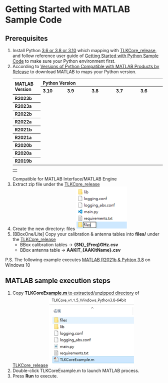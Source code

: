 # Getting Started with MATLAB Sample Code

## Prerequisites

1. Install Python <u>3.6 or 3.8 or 3.10</u> which mapping with [TLKCore_release](https://github.com/tmytek/bbox-api/tree/master/example_Linux/TLKCore_release), and follow reference user guide of [Getting Started with Python Sample Code](https://github.com/tmytek/bbox-api/tree/master/example_Linux/Python/README.md) to make sure your Python environment first.
2. According to [Versions of Python Compatible with MATLAB Products by Release](https://www.mathworks.com/support/requirements/python-compatibility.html) to download MATLAB to maps your Python version.
   <table width="100%"><tbody><tr><th rowspan="2" width="16%">MATLAB Version</th><th colspan="6">Python Version</th></tr><tr><th width="14%" class="blue">3.10</th><th width="14%">3.9</th><th width="14%" class="blue">3.8</th><th width="14%">3.7</th><th width="14%" class="blue">3.6</th><tr><th>R2023b</th><td class="navyblue"> </td><td class="navyblue"> </td><td> </td><td> </td><td> </td></tr><tr><th>R2023a</th><td class="navyblue"> </td><td class="navyblue"> </td><td class="navyblue"> </td><td></td><td></td></td></tr><tr><th>R2022b</th><td class="navyblue"> </td><td class="navyblue"> </td><td class="navyblue"> </td><td><td> </td> </td></tr><tr><th>R2022a</th><td> </td><td class="navyblue"> </td><td class="navyblue"> </td><td class="navyblue"> </td><td> </td></tr><tr><th>R2021b</th><td> </td><td class="navyblue"> </td><td class="navyblue"> </td><td class="navyblue"> </td><td> </td></tr><tr><th>R2021a</th><td> </td><td> </td><td class="navyblue"> </td ><td class="navyblue"> </td><td> </td></tr><tr><th>R2020b</th><td> </td><td> <td class="navyblue"> </td></td><td class="navyblue"> </td><td class="navyblue"> </td></tr><tr><th>R2020a</th><td> </td><td> </td><td> </td><td class="navyblue"> </td><td class="navyblue"> </td></tr><tr><th>R2019b</th><td> </td><td> </td><td> </td><td class="navyblue"> </td><td class="navyblue"> </td></tr></tbody></table><table width="100%"><tbody><td class="navyblue"> </td></tbody></table> Compatible for MATLAB Interface/MATLAB Engine
3. Extract zip file under the [TLKCore_release](https://github.com/tmytek/bbox-api/tree/master/example_Linux/TLKCore_release)
4. Create the new directory: files
   ![](../../images/TLKCore_release.png)
5. [BBoxOne/Lite] Copy your calibration & antenna tables into **files/** under the [TLKCore_release](https://github.com/tmytek/bbox-api/tree/master/example_Linux/TLKCore_release)
   * BBox calibration tables -> **{SN}_{Freq}GHz.csv**
   * BBox antenna table -> **AAKIT_{AAKitName}.csv**

P.S. The following example executes <u>MATLAB R2021b & Pyhton 3.8</u> on Windows 10

## MATLAB sample execution steps

1. Copy **TLKCoreExample.m** to extracted/unzipped directory of [TLKCore_release](https://github.com/tmytek/bbox-api/tree/master/example_Linux/TLKCore_release)
   ![](../../images/MATLAB_1.png)
2. Double-click TLKCoreExample.m to launch MATLAB process.
3. Press **Run** to execute.
